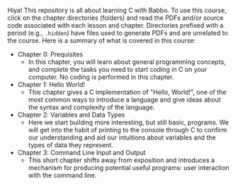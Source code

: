 Hiya! This repository is all about learning C with Babbo. To use this course, click on the chapter directories (folders)
and read the PDFs and/or source code associated with each lesson and chapter. Directories prefixed with a period
(e.g., `.hidden`) have files used to generate PDFs and are unrelated to the course. Here is a summary of what is covered
in this course:

* Chapter 0: Prequisites
    * In this chapter, you will learn about general programming concepts, and complete the tasks you need to start
      coding in C on your computer. No coding is performed in this chapter.
* Chapter 1: Hello World!
    * This chapter gives a C implementation of "Hello, World!", one of the most common ways to introduce a language
      and give ideas about the syntax and complexity of the language.
* Chapter 2: Variables and Data Types
    * Here we start building more interesting, but still basic, programs. We will get into the habit of printing to the
      console through C to confirm our understanding and aid our intuitions about variables and the types of data they
      represent.
* Chapter 3: Command Line Input and Output
    * This short chapter shifts away from exposition and introduces a mechanism for producing potential useful programs: 
      user interaction with the command line.
